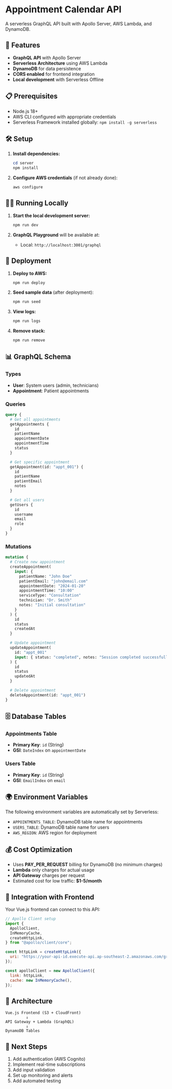 # Appointment Calendar API

A serverless GraphQL API built with Apollo Server, AWS Lambda, and DynamoDB.

## 🚀 Features

- **GraphQL API** with Apollo Server
- **Serverless Architecture** using AWS Lambda
- **DynamoDB** for data persistence
- **CORS enabled** for frontend integration
- **Local development** with Serverless Offline

## 📋 Prerequisites

- Node.js 18+
- AWS CLI configured with appropriate credentials
- Serverless Framework installed globally: `npm install -g serverless`

## 🛠️ Setup

1. **Install dependencies:**

   ```powershell
   cd server
   npm install
   ```

2. **Configure AWS credentials** (if not already done):
   ```powershell
   aws configure
   ```

## 🏃‍♂️ Running Locally

1. **Start the local development server:**

   ```powershell
   npm run dev
   ```

2. **GraphQL Playground** will be available at:
   - Local: `http://localhost:3001/graphql`

## 🚀 Deployment

1. **Deploy to AWS:**

   ```powershell
   npm run deploy
   ```

2. **Seed sample data** (after deployment):

   ```powershell
   npm run seed
   ```

3. **View logs:**

   ```powershell
   npm run logs
   ```

4. **Remove stack:**
   ```powershell
   npm run remove
   ```

## 📊 GraphQL Schema

### Types

- **User**: System users (admin, technicians)
- **Appointment**: Patient appointments

### Queries

```graphql
query {
  # Get all appointments
  getAppointments {
    id
    patientName
    appointmentDate
    appointmentTime
    status
  }

  # Get specific appointment
  getAppointment(id: "appt_001") {
    id
    patientName
    patientEmail
    notes
  }

  # Get all users
  getUsers {
    id
    username
    email
    role
  }
}
```

### Mutations

```graphql
mutation {
  # Create new appointment
  createAppointment(
    input: {
      patientName: "John Doe"
      patientEmail: "john@email.com"
      appointmentDate: "2024-01-20"
      appointmentTime: "10:00"
      serviceType: "Consultation"
      technician: "Dr. Smith"
      notes: "Initial consultation"
    }
  ) {
    id
    status
    createdAt
  }

  # Update appointment
  updateAppointment(
    id: "appt_001"
    input: { status: "completed", notes: "Session completed successfully" }
  ) {
    id
    status
    updatedAt
  }

  # Delete appointment
  deleteAppointment(id: "appt_001")
}
```

## 🗄️ Database Tables

### Appointments Table

- **Primary Key**: `id` (String)
- **GSI**: `DateIndex` on `appointmentDate`

### Users Table

- **Primary Key**: `id` (String)
- **GSI**: `EmailIndex` on `email`

## 🌍 Environment Variables

The following environment variables are automatically set by Serverless:

- `APPOINTMENTS_TABLE`: DynamoDB table name for appointments
- `USERS_TABLE`: DynamoDB table name for users
- `AWS_REGION`: AWS region for deployment

## 💰 Cost Optimization

- Uses **PAY_PER_REQUEST** billing for DynamoDB (no minimum charges)
- **Lambda** only charges for actual usage
- **API Gateway** charges per request
- Estimated cost for low traffic: **$1-5/month**

## 🔗 Integration with Frontend

Your Vue.js frontend can connect to this API:

```javascript
// Apollo Client setup
import {
  ApolloClient,
  InMemoryCache,
  createHttpLink,
} from "@apollo/client/core";

const httpLink = createHttpLink({
  uri: "https://your-api-id.execute-api.ap-southeast-2.amazonaws.com/graphql",
});

const apolloClient = new ApolloClient({
  link: httpLink,
  cache: new InMemoryCache(),
});
```

## 🔧 Architecture

```
Vue.js Frontend (S3 + CloudFront)
         ↓
API Gateway + Lambda (GraphQL)
         ↓
DynamoDB Tables
```

## 📝 Next Steps

1. Add authentication (AWS Cognito)
2. Implement real-time subscriptions
3. Add input validation
4. Set up monitoring and alerts
5. Add automated testing
